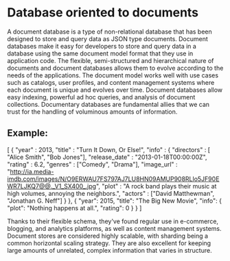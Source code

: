 # Database oriented to documents
A document database is a type of non-relational database that has been designed to store and query data as JSON type documents. Document databases make it easy for developers to store and query data in a database using the same document model format that they use in application code. The flexible, semi-structured and hierarchical nature of documents and document databases allows them to evolve according to the needs of the applications. The document model works well with use cases such as catalogs, user profiles, and content management systems where each document is unique and evolves over time. Document databases allow easy indexing, powerful ad hoc queries, and analysis of document collections. Documentary databases are fundamental allies that we can trust for the handling of voluminous amounts of information.

## Example:
[
    {
        "year" : 2013,
        "title" : "Turn It Down, Or Else!",
        "info" : {
            "directors" : [ "Alice Smith", "Bob Jones"],
            "release_date" : "2013-01-18T00:00:00Z",
            "rating" : 6.2,
            "genres" : ["Comedy", "Drama"],
            "image_url" : "http://ia.media-imdb.com/images/N/O9ERWAU7FS797AJ7LU8HN09AMUP908RLlo5JF90EWR7LJKQ7@@._V1_SX400_.jpg",
            "plot" : "A rock band plays their music at high volumes, annoying the neighbors.",
            "actors" : ["David Matthewman", "Jonathan G. Neff"]
        }
    },
    {
        "year": 2015,
        "title": "The Big New Movie",
        "info": {
            "plot": "Nothing happens at all.",
            "rating": 0
        }
    }
]

Thanks to their flexible schema, they've found regular use in e-commerce, blogging, and analytics platforms, as well as content management systems. Document stores are considered highly scalable, with sharding being a common horizontal scaling strategy. They are also excellent for keeping large amounts of unrelated, complex information that varies in structure.



